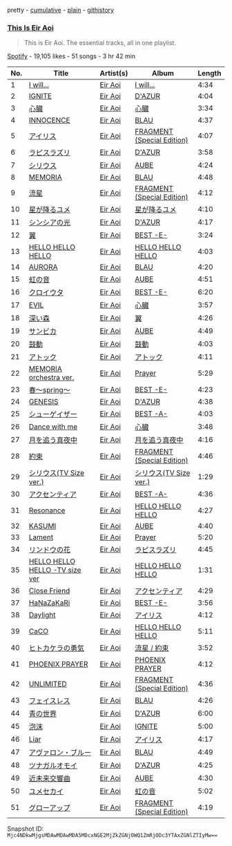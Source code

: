pretty - [cumulative](/playlists/cumulative/37i9dQZF1DZ06evO0BRqs5.md) - [plain](/playlists/plain/37i9dQZF1DZ06evO0BRqs5) - [githistory](https://github.githistory.xyz/mackorone/spotify-playlist-archive/blob/main/playlists/plain/37i9dQZF1DZ06evO0BRqs5)

### [This Is Eir Aoi](https://open.spotify.com/playlist/37i9dQZF1DZ06evO0BRqs5)

> This is Eir Aoi\. The essential tracks, all in one playlist.

[Spotify](https://open.spotify.com/user/spotify) - 19,105 likes - 51 songs - 3 hr 42 min

| No. | Title | Artist(s) | Album | Length |
|---|---|---|---|---|
| 1 | [I will...](https://open.spotify.com/track/4DGJQEY7NUtuKRL6IX20U6) | [Eir Aoi](https://open.spotify.com/artist/18moNotPmBWa2YZtRnIoZ3) | [I will...](https://open.spotify.com/album/5NiJNFnTIXAY1vbDLOaohA) | 4:34 |
| 2 | [IGNITE](https://open.spotify.com/track/5ivhfpfnoHhD8rUI2t3aJG) | [Eir Aoi](https://open.spotify.com/artist/18moNotPmBWa2YZtRnIoZ3) | [D'AZUR](https://open.spotify.com/album/7pwF54HCSkFDYcBqLJDrGr) | 4:04 |
| 3 | [心臓](https://open.spotify.com/track/5jAzYu1dMEp0Mx3RCnTWrM) | [Eir Aoi](https://open.spotify.com/artist/18moNotPmBWa2YZtRnIoZ3) | [心臓](https://open.spotify.com/album/0wpmbTY0B13k0r9zSeCGWm) | 3:34 |
| 4 | [INNOCENCE](https://open.spotify.com/track/0N63llGavaESfPRIZkDkvL) | [Eir Aoi](https://open.spotify.com/artist/18moNotPmBWa2YZtRnIoZ3) | [BLAU](https://open.spotify.com/album/6zZ0a3V5fbQtoMFHmM7kwq) | 4:37 |
| 5 | [アイリス](https://open.spotify.com/track/3Bl9pbEgCoSnm50nG93bvL) | [Eir Aoi](https://open.spotify.com/artist/18moNotPmBWa2YZtRnIoZ3) | [FRAGMENT \(Special Edition\)](https://open.spotify.com/album/6m8TwU9kiKfJXH3hMuLSrO) | 4:07 |
| 6 | [ラピスラズリ](https://open.spotify.com/track/5gW0U6PfSZxs3ZqcQvIf6L) | [Eir Aoi](https://open.spotify.com/artist/18moNotPmBWa2YZtRnIoZ3) | [D'AZUR](https://open.spotify.com/album/7pwF54HCSkFDYcBqLJDrGr) | 3:58 |
| 7 | [シリウス](https://open.spotify.com/track/5OCVWpORIRjRU12dHocyDa) | [Eir Aoi](https://open.spotify.com/artist/18moNotPmBWa2YZtRnIoZ3) | [AUBE](https://open.spotify.com/album/2QEH6Q8uI01AyEn5GYAMcT) | 4:24 |
| 8 | [MEMORIA](https://open.spotify.com/track/6qpGlLv9MHaChP5hEx6Pni) | [Eir Aoi](https://open.spotify.com/artist/18moNotPmBWa2YZtRnIoZ3) | [BLAU](https://open.spotify.com/album/6zZ0a3V5fbQtoMFHmM7kwq) | 4:48 |
| 9 | [流星](https://open.spotify.com/track/08qU2grYIu0XldcJZ7jEOb) | [Eir Aoi](https://open.spotify.com/artist/18moNotPmBWa2YZtRnIoZ3) | [FRAGMENT \(Special Edition\)](https://open.spotify.com/album/6m8TwU9kiKfJXH3hMuLSrO) | 4:12 |
| 10 | [星が降るユメ](https://open.spotify.com/track/1tsHgDDNkX2eUBvh8hTDhL) | [Eir Aoi](https://open.spotify.com/artist/18moNotPmBWa2YZtRnIoZ3) | [星が降るユメ](https://open.spotify.com/album/3eEkOmo0lmc3MfcfXoNxiJ) | 4:10 |
| 11 | [シンシアの光](https://open.spotify.com/track/1mJgEIOFtgA4Ako3Xlyxo4) | [Eir Aoi](https://open.spotify.com/artist/18moNotPmBWa2YZtRnIoZ3) | [D'AZUR](https://open.spotify.com/album/7pwF54HCSkFDYcBqLJDrGr) | 4:17 |
| 12 | [翼](https://open.spotify.com/track/5SkZRPhrXieDDT5LIWkiDB) | [Eir Aoi](https://open.spotify.com/artist/18moNotPmBWa2YZtRnIoZ3) | [BEST \-E\-](https://open.spotify.com/album/6rjMSW0RSSr82ferEWoA3A) | 3:24 |
| 13 | [HELLO HELLO HELLO](https://open.spotify.com/track/2CR2wXrrSqyAIegVOl8IzF) | [Eir Aoi](https://open.spotify.com/artist/18moNotPmBWa2YZtRnIoZ3) | [HELLO HELLO HELLO](https://open.spotify.com/album/5gAsDpWG0nCLBdJSVkGXs7) | 4:03 |
| 14 | [AURORA](https://open.spotify.com/track/1j8GsYtk19jz7rtGdKuFYM) | [Eir Aoi](https://open.spotify.com/artist/18moNotPmBWa2YZtRnIoZ3) | [BLAU](https://open.spotify.com/album/6zZ0a3V5fbQtoMFHmM7kwq) | 4:20 |
| 15 | [虹の音](https://open.spotify.com/track/0PQjMVtI9hNKKf7rOyV94S) | [Eir Aoi](https://open.spotify.com/artist/18moNotPmBWa2YZtRnIoZ3) | [AUBE](https://open.spotify.com/album/2QEH6Q8uI01AyEn5GYAMcT) | 4:51 |
| 16 | [クロイウタ](https://open.spotify.com/track/2BhzgvThTqaQpDBr1fmkM8) | [Eir Aoi](https://open.spotify.com/artist/18moNotPmBWa2YZtRnIoZ3) | [BEST \-E\-](https://open.spotify.com/album/6rjMSW0RSSr82ferEWoA3A) | 6:20 |
| 17 | [EVIL](https://open.spotify.com/track/2nx4oVjQGkB7oNESPflRl0) | [Eir Aoi](https://open.spotify.com/artist/18moNotPmBWa2YZtRnIoZ3) | [心臓](https://open.spotify.com/album/0wpmbTY0B13k0r9zSeCGWm) | 3:57 |
| 18 | [深い森](https://open.spotify.com/track/0FQCrJ6j5ZDZ7od1TkMchk) | [Eir Aoi](https://open.spotify.com/artist/18moNotPmBWa2YZtRnIoZ3) | [翼](https://open.spotify.com/album/4Jgv6Mp7kD0phKwFs5UmzN) | 4:26 |
| 19 | [サンビカ](https://open.spotify.com/track/5w8BuUpt4CORux5GjRAtXd) | [Eir Aoi](https://open.spotify.com/artist/18moNotPmBWa2YZtRnIoZ3) | [AUBE](https://open.spotify.com/album/2QEH6Q8uI01AyEn5GYAMcT) | 4:49 |
| 20 | [鼓動](https://open.spotify.com/track/6QDyiZyiQjRL02PIiJo2bq) | [Eir Aoi](https://open.spotify.com/artist/18moNotPmBWa2YZtRnIoZ3) | [鼓動](https://open.spotify.com/album/3ScfmGFBtfyu9Gsj3yWDU3) | 4:03 |
| 21 | [アトック](https://open.spotify.com/track/0vWlopeKCm1atNKaTv1Bhg) | [Eir Aoi](https://open.spotify.com/artist/18moNotPmBWa2YZtRnIoZ3) | [アトック](https://open.spotify.com/album/03nazQKVW3vGbmLAOYvnzO) | 4:11 |
| 22 | [MEMORIA orchestra ver.](https://open.spotify.com/track/1YrXad2wkK4EvhHDQtvHFo) | [Eir Aoi](https://open.spotify.com/artist/18moNotPmBWa2YZtRnIoZ3) | [Prayer](https://open.spotify.com/album/0Kldsox7QejFK1xNkLsNkp) | 5:29 |
| 23 | [春〜spring〜](https://open.spotify.com/track/6Qot77kbGLMMlNsDnEEyN0) | [Eir Aoi](https://open.spotify.com/artist/18moNotPmBWa2YZtRnIoZ3) | [BEST \-E\-](https://open.spotify.com/album/6rjMSW0RSSr82ferEWoA3A) | 4:23 |
| 24 | [GENESIS](https://open.spotify.com/track/5qXYkYpk5e5rS07lU3USCC) | [Eir Aoi](https://open.spotify.com/artist/18moNotPmBWa2YZtRnIoZ3) | [D'AZUR](https://open.spotify.com/album/7pwF54HCSkFDYcBqLJDrGr) | 4:38 |
| 25 | [シューゲイザー](https://open.spotify.com/track/11mJhOxt2hCooDFndTPK4C) | [Eir Aoi](https://open.spotify.com/artist/18moNotPmBWa2YZtRnIoZ3) | [BEST \-A\-](https://open.spotify.com/album/2fVMvoKy9XWekpbdyyTFg5) | 4:03 |
| 26 | [Dance with me](https://open.spotify.com/track/1G48etb0pwMYpqlCVpM955) | [Eir Aoi](https://open.spotify.com/artist/18moNotPmBWa2YZtRnIoZ3) | [心臓](https://open.spotify.com/album/0wpmbTY0B13k0r9zSeCGWm) | 3:48 |
| 27 | [月を追う真夜中](https://open.spotify.com/track/44nPRe9D8i3BJiTcxYyfp3) | [Eir Aoi](https://open.spotify.com/artist/18moNotPmBWa2YZtRnIoZ3) | [月を追う真夜中](https://open.spotify.com/album/54WirG6n1l8Vg0uF26R0yJ) | 4:16 |
| 28 | [約束](https://open.spotify.com/track/28YoNQJtIp77Nn3h8fl5Dv) | [Eir Aoi](https://open.spotify.com/artist/18moNotPmBWa2YZtRnIoZ3) | [FRAGMENT \(Special Edition\)](https://open.spotify.com/album/6m8TwU9kiKfJXH3hMuLSrO) | 4:46 |
| 29 | [シリウス\(TV Size ver.\)](https://open.spotify.com/track/6qSXKVVqqHHw1BN9ctDn3s) | [Eir Aoi](https://open.spotify.com/artist/18moNotPmBWa2YZtRnIoZ3) | [シリウス\(TV Size ver.\)](https://open.spotify.com/album/5y9EoOfyfcOwi3fKenxlLj) | 1:29 |
| 30 | [アクセンティア](https://open.spotify.com/track/0mLK9TPqJ92eRPoJjrJIi9) | [Eir Aoi](https://open.spotify.com/artist/18moNotPmBWa2YZtRnIoZ3) | [BEST \-A\-](https://open.spotify.com/album/2fVMvoKy9XWekpbdyyTFg5) | 4:36 |
| 31 | [Resonance](https://open.spotify.com/track/7p5NnU5fSHo52LaVEkFH6O) | [Eir Aoi](https://open.spotify.com/artist/18moNotPmBWa2YZtRnIoZ3) | [HELLO HELLO HELLO](https://open.spotify.com/album/3mNG6uD9uUc2E28h7baqt6) | 4:27 |
| 32 | [KASUMI](https://open.spotify.com/track/3v1Y19mw44JozuYjBu6LxT) | [Eir Aoi](https://open.spotify.com/artist/18moNotPmBWa2YZtRnIoZ3) | [AUBE](https://open.spotify.com/album/2QEH6Q8uI01AyEn5GYAMcT) | 4:40 |
| 33 | [Lament](https://open.spotify.com/track/3ZbnAjOJxirsvgoq5Y9Op5) | [Eir Aoi](https://open.spotify.com/artist/18moNotPmBWa2YZtRnIoZ3) | [Prayer](https://open.spotify.com/album/0Kldsox7QejFK1xNkLsNkp) | 5:20 |
| 34 | [リンドウの花](https://open.spotify.com/track/3jfBeW2K8C2Fer7Eu3Reef) | [Eir Aoi](https://open.spotify.com/artist/18moNotPmBWa2YZtRnIoZ3) | [ラピスラズリ](https://open.spotify.com/album/2QieGS3vilhPJo88el8l8G) | 4:45 |
| 35 | [HELLO HELLO HELLO \-TV size ver](https://open.spotify.com/track/4ZqNeWPINaNzPcQ7rZ10gd) | [Eir Aoi](https://open.spotify.com/artist/18moNotPmBWa2YZtRnIoZ3) | [HELLO HELLO HELLO](https://open.spotify.com/album/3mNG6uD9uUc2E28h7baqt6) | 1:31 |
| 36 | [Close Friend](https://open.spotify.com/track/0S58WfNGli8Ik6pxCbXowy) | [Eir Aoi](https://open.spotify.com/artist/18moNotPmBWa2YZtRnIoZ3) | [アクセンティア](https://open.spotify.com/album/1l1C3kJKVLamC0jevsP4Xo) | 4:29 |
| 37 | [HaNaZaKaRi](https://open.spotify.com/track/5m4gR2VFdKCu9L9Hzw7fH9) | [Eir Aoi](https://open.spotify.com/artist/18moNotPmBWa2YZtRnIoZ3) | [BEST \-E\-](https://open.spotify.com/album/6rjMSW0RSSr82ferEWoA3A) | 3:56 |
| 38 | [Daylight](https://open.spotify.com/track/3QUcxSheSRbPD6mI91VwST) | [Eir Aoi](https://open.spotify.com/artist/18moNotPmBWa2YZtRnIoZ3) | [アイリス](https://open.spotify.com/album/1YBe42P8dq3C7kcb07y328) | 4:12 |
| 39 | [CaCO](https://open.spotify.com/track/0E5vf3YTVdn7sbaNkdSJae) | [Eir Aoi](https://open.spotify.com/artist/18moNotPmBWa2YZtRnIoZ3) | [HELLO HELLO HELLO](https://open.spotify.com/album/3mNG6uD9uUc2E28h7baqt6) | 5:11 |
| 40 | [ヒトカケラの勇気](https://open.spotify.com/track/1x6DIYGxyHTYUFgmGEd4Ey) | [Eir Aoi](https://open.spotify.com/artist/18moNotPmBWa2YZtRnIoZ3) | [流星 / 約束](https://open.spotify.com/album/4wrLAS2If2XoK2MURPJ2SG) | 3:52 |
| 41 | [PHOENIX PRAYER](https://open.spotify.com/track/034PmlTJzGmjITEBl80ya8) | [Eir Aoi](https://open.spotify.com/artist/18moNotPmBWa2YZtRnIoZ3) | [PHOENIX PRAYER](https://open.spotify.com/album/3sF10xHFVzOntlAtqkuB3Q) | 4:12 |
| 42 | [UNLIMITED](https://open.spotify.com/track/0z6zShdYIiAJdT3I6FOl7q) | [Eir Aoi](https://open.spotify.com/artist/18moNotPmBWa2YZtRnIoZ3) | [FRAGMENT \(Special Edition\)](https://open.spotify.com/album/6m8TwU9kiKfJXH3hMuLSrO) | 4:36 |
| 43 | [フェイスレス](https://open.spotify.com/track/7nshgkx5EE57GFPKu89x4y) | [Eir Aoi](https://open.spotify.com/artist/18moNotPmBWa2YZtRnIoZ3) | [BLAU](https://open.spotify.com/album/6zZ0a3V5fbQtoMFHmM7kwq) | 4:26 |
| 44 | [青の世界](https://open.spotify.com/track/7LWlnwNCg5OtJynBCSqxzG) | [Eir Aoi](https://open.spotify.com/artist/18moNotPmBWa2YZtRnIoZ3) | [D'AZUR](https://open.spotify.com/album/7pwF54HCSkFDYcBqLJDrGr) | 6:00 |
| 45 | [泡沫](https://open.spotify.com/track/51zZOB0rwq7Hr304eY1pJd) | [Eir Aoi](https://open.spotify.com/artist/18moNotPmBWa2YZtRnIoZ3) | [IGNITE](https://open.spotify.com/album/4fGKgbMhkwR26lTC8GTFGB) | 5:00 |
| 46 | [Liar](https://open.spotify.com/track/2icFqeEOtiXscKh5FFyBVU) | [Eir Aoi](https://open.spotify.com/artist/18moNotPmBWa2YZtRnIoZ3) | [アイリス](https://open.spotify.com/album/1YBe42P8dq3C7kcb07y328) | 4:17 |
| 47 | [アヴァロン・ブルー](https://open.spotify.com/track/67D8rjvrqjb8XoF9S1Pak7) | [Eir Aoi](https://open.spotify.com/artist/18moNotPmBWa2YZtRnIoZ3) | [BLAU](https://open.spotify.com/album/6zZ0a3V5fbQtoMFHmM7kwq) | 4:49 |
| 48 | [ツナガルオモイ](https://open.spotify.com/track/3VFdCj1qd29ODOSDvGxhOQ) | [Eir Aoi](https://open.spotify.com/artist/18moNotPmBWa2YZtRnIoZ3) | [D'AZUR](https://open.spotify.com/album/7pwF54HCSkFDYcBqLJDrGr) | 4:25 |
| 49 | [近未来交響曲](https://open.spotify.com/track/4hMcTL6kTCzIgmOxQJlqoz) | [Eir Aoi](https://open.spotify.com/artist/18moNotPmBWa2YZtRnIoZ3) | [AUBE](https://open.spotify.com/album/2QEH6Q8uI01AyEn5GYAMcT) | 4:30 |
| 50 | [ユメセカイ](https://open.spotify.com/track/7MM3JGBeBLIK3zV6spGXji) | [Eir Aoi](https://open.spotify.com/artist/18moNotPmBWa2YZtRnIoZ3) | [虹の音](https://open.spotify.com/album/1yF6vfgTYetiqEG2DKqRX0) | 5:02 |
| 51 | [グローアップ](https://open.spotify.com/track/1JnzJ2SnSrsiUSXIGkvX06) | [Eir Aoi](https://open.spotify.com/artist/18moNotPmBWa2YZtRnIoZ3) | [FRAGMENT \(Special Edition\)](https://open.spotify.com/album/6m8TwU9kiKfJXH3hMuLSrO) | 4:19 |

Snapshot ID: `Mjc4NDkwMjgsMDAwMDAwMDA5MDcxNGE2MjZkZGNjOWQ1ZmRjODc3YTAxZGNlZTIyMw==`
